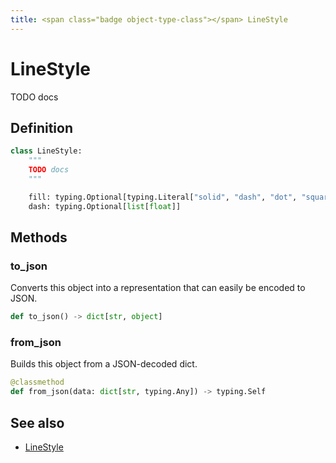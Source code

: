 ```yaml
---
title: <span class="badge object-type-class"></span> LineStyle
---
```

# <span class="badge object-type-class"></span> LineStyle

TODO docs

## Definition

```python
class LineStyle:
    """
    TODO docs
    """

    fill: typing.Optional[typing.Literal["solid", "dash", "dot", "square"]]
    dash: typing.Optional[list[float]]
```
## Methods

### <span class="badge object-method"></span> to_json

Converts this object into a representation that can easily be encoded to JSON.

```python
def to_json() -> dict[str, object]
```

### <span class="badge object-method"></span> from_json

Builds this object from a JSON-decoded dict.

```python
@classmethod
def from_json(data: dict[str, typing.Any]) -> typing.Self
```

## See also

 * <span class="badge builder"></span> [LineStyle](./builder-LineStyle.md)
